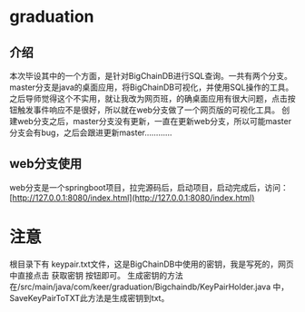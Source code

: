 # graduation
## 介绍
本次毕设其中的一个方面，是针对BigChainDB进行SQL查询。一共有两个分支。master分支是java的桌面应用，将BigChainDB可视化，并使用SQL操作的工具。
之后导师觉得这个不实用，就让我改为网页班，的确桌面应用有很大问题，点击按钮触发事件响应不是很好，所以就在web分支做了一个网页版的可视化工具。
创建web分支之后，master分支没有更新，一直在更新web分支，所以可能master分支会有bug，之后会跟进更新master…………

## web分支使用

web分支是一个springboot项目，拉完源码后，启动项目，启动完成后，访问：[http://127.0.0.1:8080/index.html](http://127.0.0.1:8080/index.html)

# 注意
根目录下有 keypair.txt文件，这是BigChainDB中使用的密钥，我是写死的，网页中直接点击 获取密钥 按钮即可。 生成密钥的方法在/src/main/java/com/keer/graduation/Bigchaindb/KeyPairHolder.java
中，SaveKeyPairToTXT此方法是生成密钥到txt。
